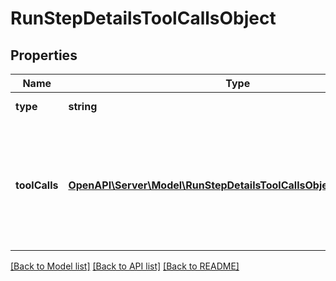 # RunStepDetailsToolCallsObject

## Properties
Name | Type | Description | Notes
------------ | ------------- | ------------- | -------------
**type** | **string** | Always &#x60;tool_calls&#x60;. | 
**toolCalls** | [**OpenAPI\Server\Model\RunStepDetailsToolCallsObjectToolCallsInner**](RunStepDetailsToolCallsObjectToolCallsInner.md) | An array of tool calls the run step was involved in. These can be associated with one of three types of tools: &#x60;code_interpreter&#x60;, &#x60;retrieval&#x60;, or &#x60;function&#x60;. | 

[[Back to Model list]](../README.md#documentation-for-models) [[Back to API list]](../README.md#documentation-for-api-endpoints) [[Back to README]](../README.md)


